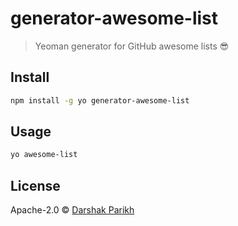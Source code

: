 # generator-awesome-list

> Yeoman generator for GitHub awesome lists :sunglasses:

## Install

```sh
npm install -g yo generator-awesome-list
```

## Usage

```sh
yo awesome-list
```

## License

Apache-2.0 © [Darshak Parikh](github.com/dar5hak)